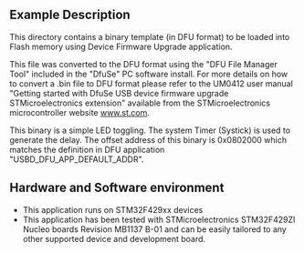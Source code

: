 
## <b>Example Description</b>

This directory contains a binary template (in DFU format) to be loaded into Flash memory using Device
Firmware Upgrade application.

This file was converted to the DFU format using the "DFU File Manager Tool" included in the "DfuSe" PC software install.
For more details on how to convert a .bin file to DFU format please refer to the UM0412 user manual
"Getting started with DfuSe USB device firmware upgrade STMicroelectronics extension" available from the
STMicroelectronics microcontroller website www.st.com.

This binary is a simple LED toggling.
The system Timer (Systick) is used to generate the delay.
The offset address of this binary is 0x0802000 which matches the definition in DFU application
"USBD_DFU_APP_DEFAULT_ADDR".

## <b>Hardware and Software environment</b>

  - This application runs on STM32F429xx devices
  - This application has been tested with STMicroelectronics STM32F429ZI Nucleo boards Revision MB1137 B-01
    and can be easily tailored to any other supported device and development board.
